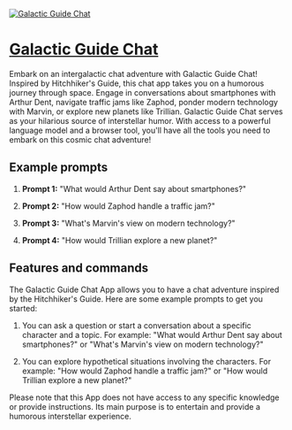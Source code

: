 [![Galactic Guide Chat](https://files.oaiusercontent.com/file-qU1swfKj48i3vCdS9SxAQKPM?se=2123-10-17T23%3A34%3A14Z&sp=r&sv=2021-08-06&sr=b&rscc=max-age%3D31536000%2C%20immutable&rscd=attachment%3B%20filename%3De82ef6c2-248f-42f5-a468-808623da6353.png&sig=w62vGiL5nbzyjx5OPYx368cgfWqRpbJppmXdFf5J9n4%3D)](https://chat.openai.com/g/g-B6RMypkOm-galactic-guide-chat)

# [Galactic Guide Chat](https://chat.openai.com/g/g-B6RMypkOm-galactic-guide-chat)

Embark on an intergalactic chat adventure with Galactic Guide Chat! Inspired by Hitchhiker's Guide, this chat app takes you on a humorous journey through space. Engage in conversations about smartphones with Arthur Dent, navigate traffic jams like Zaphod, ponder modern technology with Marvin, or explore new planets like Trillian. Galactic Guide Chat serves as your hilarious source of interstellar humor. With access to a powerful language model and a browser tool, you'll have all the tools you need to embark on this cosmic chat adventure!

## Example prompts

1. **Prompt 1:** "What would Arthur Dent say about smartphones?"

2. **Prompt 2:** "How would Zaphod handle a traffic jam?"

3. **Prompt 3:** "What's Marvin's view on modern technology?"

4. **Prompt 4:** "How would Trillian explore a new planet?"

## Features and commands

The Galactic Guide Chat App allows you to have a chat adventure inspired by the Hitchhiker's Guide. Here are some example prompts to get you started:

1. You can ask a question or start a conversation about a specific character and a topic. For example: "What would Arthur Dent say about smartphones?" or "What's Marvin's view on modern technology?"

2. You can explore hypothetical situations involving the characters. For example: "How would Zaphod handle a traffic jam?" or "How would Trillian explore a new planet?"

Please note that this App does not have access to any specific knowledge or provide instructions. Its main purpose is to entertain and provide a humorous interstellar experience.